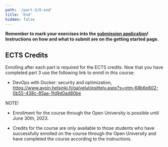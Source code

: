 ```yaml
---
path: '/part-3/6-end'
title: 'End'
hidden: false
---
```


**Remember to mark your exercises into the [submission application](https://studies.cs.helsinki.fi/stats/courses/docker2022)! Instructions on how and what to submit are on the getting started page.**

## ECTS Credits

Enrolling after each part is required for the ECTS credits. Now that you have completed part 3 use the following link to enroll in this course:

- DevOps with Docker: security and optimization, https://www.avoin.helsinki.fi/palvelut/esittely.aspx?s=otm-68b6e802-0b55-438c-85aa-1fd9d0ad80be

NOTE!

- Enrollment for the course through the Open University is possible until June 30th, 2023.

- Credits for the course are only available to those students who have successfully enrolled on the course through the Open University and have completed the course according to the instructions.


